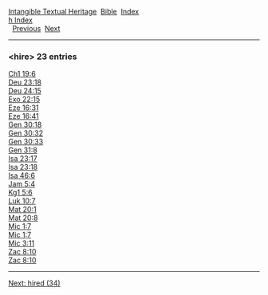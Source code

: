 [Intangible Textual Heritage](../../index)  [Bible](../index) 
[Index](index)   
[h Index](_h_)  
  [Previous](c05489)  [Next](c05491) 

------------------------------------------------------------------------

### &lt;hire&gt; 23 entries

[Ch1 19:6](../kjv/ch1019.htm#006)  
[Deu 23:18](../kjv/deu023.htm#018)  
[Deu 24:15](../kjv/deu024.htm#015)  
[Exo 22:15](../kjv/exo022.htm#015)  
[Eze 16:31](../kjv/eze016.htm#031)  
[Eze 16:41](../kjv/eze016.htm#041)  
[Gen 30:18](../kjv/gen030.htm#018)  
[Gen 30:32](../kjv/gen030.htm#032)  
[Gen 30:33](../kjv/gen030.htm#033)  
[Gen 31:8](../kjv/gen031.htm#008)  
[Isa 23:17](../kjv/isa023.htm#017)  
[Isa 23:18](../kjv/isa023.htm#018)  
[Isa 46:6](../kjv/isa046.htm#006)  
[Jam 5:4](../kjv/jam005.htm#004)  
[Kg1 5:6](../kjv/kg1005.htm#006)  
[Luk 10:7](../kjv/luk010.htm#007)  
[Mat 20:1](../kjv/mat020.htm#001)  
[Mat 20:8](../kjv/mat020.htm#008)  
[Mic 1:7](../kjv/mic001.htm#007)  
[Mic 1:7](../kjv/mic001.htm#007)  
[Mic 3:11](../kjv/mic003.htm#011)  
[Zac 8:10](../kjv/zac008.htm#010)  
[Zac 8:10](../kjv/zac008.htm#010)  

------------------------------------------------------------------------

[Next: hired (34)](c05491)

